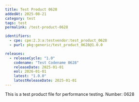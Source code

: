 ```yaml
---
title: Test Product 0628
addedAt: 2025-08-21
category: test
tags: test
permalink: /test-product-0628

identifiers:
  - cpe: cpe:2.3:a:testvendor:test_product_0628
  - purl: pkg:generic/test_product_0628@1.0.0

releases:
  - releaseCycle: "1.0"
    codename: "Test Codename 0628"
    releaseDate: 2025-01-01
    eol: 2026-01-01
    latest: "1.0.0"
    latestReleaseDate: 2025-01-01
---
```


This is a test product file for performance testing. Number: 0628
